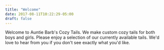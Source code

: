 ```yaml
---
title: "Welcome"
date: 2017-08-11T10:22:29-05:00
draft: false
---
```


Welcome to Auntie Barb's Cozy Tails. We make custom cozy tails for both boys and girls. Please enjoy a selection of our currently available tails. We'd love to hear from you if you don't see exactly what you'd like.